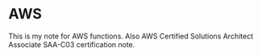 # AWS

This is my note for AWS functions.
Also AWS Certified Solutions Architect Associate SAA-C03 certification note.
